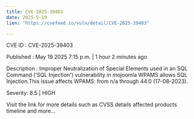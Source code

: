 ```yaml
---
title: CVE-2025-39403
date: 2025-5-19
lien: "https://cvefeed.io/vuln/detail/CVE-2025-39403"

---
```


CVE ID : CVE-2025-39403

Published :  May 19
2025
7:15 p.m. | 1 hour
2 minutes ago

Description : Improper Neutralization of Special Elements used in an SQL Command ('SQL Injection') vulnerability in mojoomla WPAMS allows SQL Injection.This issue affects WPAMS: from n/a through 44.0 (17-08-2023).

Severity: 8.5 | HIGH

Visit the link for more details
such as CVSS details
affected products
timeline
and more...
